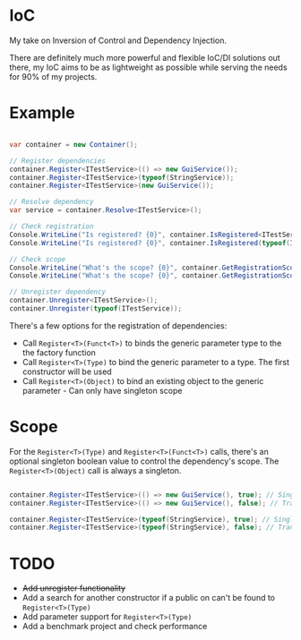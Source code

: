 # IoC

My take on Inversion of Control and Dependency Injection.

There are definitely much more powerful and flexible IoC/DI solutions out there, my IoC aims to be as lightweight as possible while serving the needs for 90% of my projects.

# Example

```c#

var container = new Container();

// Register dependencies
container.Register<ITestService>(() => new GuiService());
container.Register<ITestService>(typeof(StringService));
container.Register<ITestService>(new GuiService());

// Resolve dependency
var service = container.Resolve<ITestService>();

// Check registration
Console.WriteLine("Is registered? {0}", container.IsRegistered<ITestService>());
Console.WriteLine("Is registered? {0}", container.IsRegistered(typeof(ITestService)));

// Check scope
Console.WriteLine("What's the scope? {0}", container.GetRegistrationScope<ITestService>());
Console.WriteLine("What's the scope? {0}", container.GetRegistrationScope(typeof(ITestService)));

// Unregister dependency
container.Unregister<ITestService>();
container.Unregister(typeof(ITestService));

```

There's a few options for the registration of dependencies:
  * Call `Register<T>(Funct<T>)` to binds the generic parameter type to the the factory function
  * Call `Register<T>(Type)` to bind the generic parameter to a type. The first constructor will be used
  * Call `Register<T>(Object)` to bind an existing object to the generic parameter - Can only have singleton scope

# Scope
For the `Register<T>(Type)` and `Register<T>(Funct<T>)` calls, there's an optional singleton boolean value to control the dependency's scope. The `Register<T>(Object)` call is always a singleton.

```c#

container.Register<ITestService>(() => new GuiService(), true); // Singleton
container.Register<ITestService>(() => new GuiService(), false); // Transient - Default

container.Register<ITestService>(typeof(StringService), true); // Singleton
container.Register<ITestService>(typeof(StringService), false); // Transient - Default

```

# TODO
  * ~~Add unregister functionality~~
  * Add a search for another constructor if a public on can't be found to `Register<T>(Type)`
  * Add parameter support for `Register<T>(Type)`
  * Add a benchmark project and check performance
